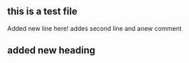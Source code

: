 ## this is a test file
 Added new line here!
addes second line and  anew comment


## added new heading
